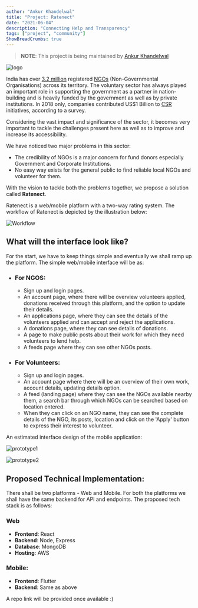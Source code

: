 ```yaml
---
author: "Ankur Khandelwal"
title: "Project: Ratenect"
date: "2021-06-04"
description: "Connecting Help and Transparency"
tags: ["project", "community"]
ShowBreadCrumbs: true 
---
```

> **NOTE**: This project is being maintained by [Ankur Khandelwal](https://github.com/Ankur-Khandelwal)

![logo](/assets/logo.png)

India has over [3.2 million](https://www.icnl.org/resources/civic-freedom-monitor/india#:~:text=The%20Central%20Statistical%20Institute%20of,certified%20NGOs%20on%20its%20portal.) registered [NGOs](https://en.wikipedia.org/wiki/Non-governmental_organization) (Non-Governmental Organisations) across its territory. The voluntary sector has always played an important role in supporting the government as a partner in nation-building and is heavily funded by the government as well as by private institutions. In 2018 only, companies contributed US$1 Billion to [CSR](https://www.india-briefing.com/news/corporate-social-responsibility-india-5511.html) initiatives, according to a survey. 

Considering the vast impact and significance of the sector, it becomes very important to tackle the challenges present here as well as to improve and increase its accessibility. 

We have noticed two major problems in this sector:
  - The credibility of NGOs is a major concern for fund donors especially Government and Corporate Institutions.
  - No easy way exists for the general public to find reliable local NGOs and volunteer for them.

With the vision to tackle both the problems together, we propose a solution called **Ratenect**.

Ratenect is a web/mobile platform with a two-way rating system. The workflow of Ratenect is depicted by the illustration below:

![Workflow](/assets/workflow.png)

## What will the interface look like?

For the start, we have to keep things simple and eventually we shall ramp up the platform. The simple web/mobile interface will be as:

- ### For NGOS:
  - Sign up and login pages.
  - An account page, where there will be overview volunteers applied, donations received through this platform, and the option to update their details.
  - An applications page, where they can see the details of the volunteers applied and can accept and reject the applications.
  - A donations page, where they can see details of donations.
  - A page to make public posts about their work for which they need volunteers to lend help. 
  - A feeds page where they can see other NGOs posts.

- ### For Volunteers:
  - Sign up and login pages.
  - An account page where there will be an overview of their own work, account details, updating details option.
  - A feed (landing page) where they can see the NGOs available nearby them, a search bar through which NGOs can be searched based on location entered.
  - When they can click on an NGO name, they can see the complete details of the NGO, its posts, location and click on the 'Apply' button to express their interest to volunteer.

An estimated interface design of the mobile application:

![prototype1](/assets/pp1.png)

![prototype2](/assets/pp2.png)

## Proposed Technical Implementation:
There shall be two platforms - Web and Mobile. For both the platforms we shall have the same backend for API and endpoints. The proposed tech stack is as follows:

### Web
  - **Frontend**: React
  - **Backend**: Node, Express 
  - **Database**: MongoDB
  - **Hosting**: AWS

### Mobile:
  - **Frontend**: Flutter
  - **Backend**: Same as above

A repo link will be provided once available :) 